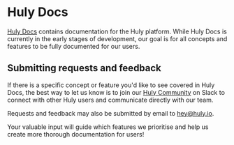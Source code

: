 # Huly Docs

[Huly Docs](https://docs.huly.io/) contains documentation for the Huly platform. While Huly Docs is currently in the early stages of development, our goal is for all concepts and features to be fully documented for our users.

## Submitting requests and feedback

If there is a specific concept or feature you'd like to see covered in Huly Docs, the best way to let us know is to join our [Huly Community](https://huly.link/slack) on Slack to connect with other Huly users and communicate directly with our team. 

Requests and feedback may also be submitted by email to [hey@huly.io](hey@huly.io). 

Your valuable input will guide which features we prioritise and help us create more thorough documentation for users!